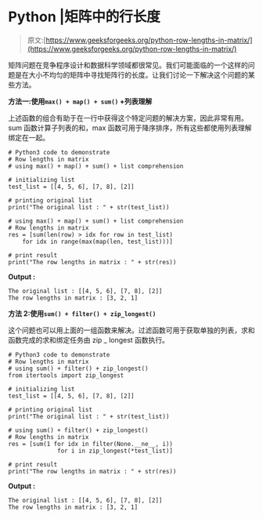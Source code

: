 # Python |矩阵中的行长度

> 原文:[https://www.geeksforgeeks.org/python-row-lengths-in-matrix/](https://www.geeksforgeeks.org/python-row-lengths-in-matrix/)

矩阵问题在竞争程序设计和数据科学领域都很常见。我们可能面临的一个这样的问题是在大小不均匀的矩阵中寻找矩阵行的长度。让我们讨论一下解决这个问题的某些方法。

**方法一:使用`max() + map() + sum()` +列表理解**

上述函数的组合有助于在一行中获得这个特定问题的解决方案，因此非常有用。sum 函数计算子列表的和，max 函数可用于降序排序，所有这些都使用列表理解绑定在一起。

```
# Python3 code to demonstrate
# Row lengths in matrix
# using max() + map() + sum() + list comprehension

# initializing list
test_list = [[4, 5, 6], [7, 8], [2]]

# printing original list
print("The original list : " + str(test_list))

# using max() + map() + sum() + list comprehension
# Row lengths in matrix
res = [sum(len(row) > idx for row in test_list)
    for idx in range(max(map(len, test_list)))]

# print result
print("The row lengths in matrix : " + str(res))
```

**Output :**

```
The original list : [[4, 5, 6], [7, 8], [2]]
The row lengths in matrix : [3, 2, 1]

```

**方法 2:使用`sum() + filter() + zip_longest()`**

这个问题也可以用上面的一组函数来解决。过滤函数可用于获取单独的列表，求和函数完成的求和绑定任务由 zip _ longest 函数执行。

```
# Python3 code to demonstrate
# Row lengths in matrix
# using sum() + filter() + zip_longest()
from itertools import zip_longest

# initializing list
test_list = [[4, 5, 6], [7, 8], [2]]

# printing original list
print("The original list : " + str(test_list))

# using sum() + filter() + zip_longest()
# Row lengths in matrix
res = [sum(1 for idx in filter(None.__ne__, i))
              for i in zip_longest(*test_list)]

# print result
print("The row lengths in matrix : " + str(res))
```

**Output :**

```
The original list : [[4, 5, 6], [7, 8], [2]]
The row lengths in matrix : [3, 2, 1]

```